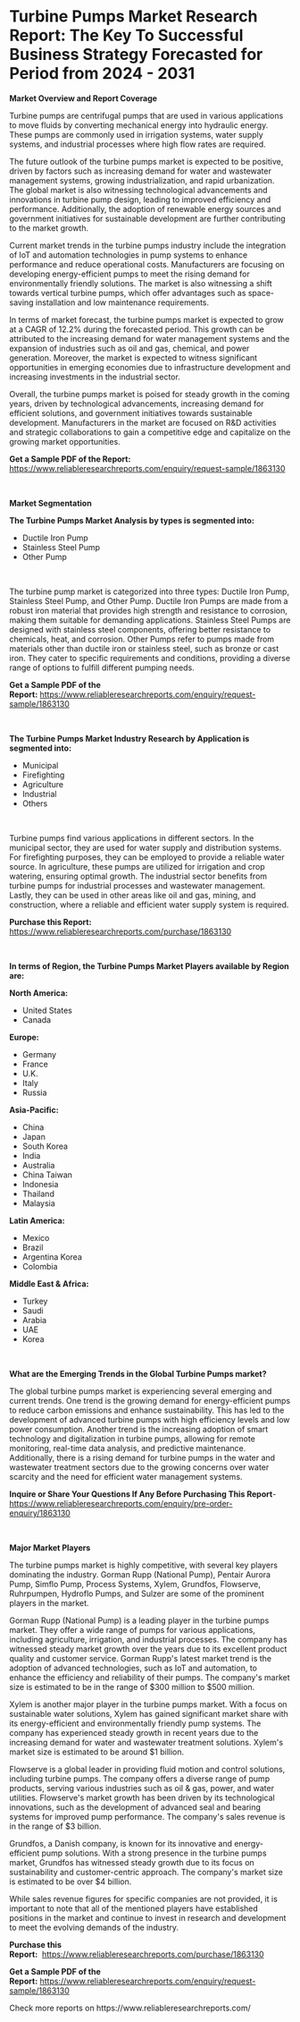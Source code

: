 <p><h1>Turbine Pumps Market Research Report: The Key To Successful Business Strategy Forecasted for Period from 2024 - 2031</h1></p><p><strong>Market Overview and Report Coverage</strong></p>
<p><p>Turbine pumps are centrifugal pumps that are used in various applications to move fluids by converting mechanical energy into hydraulic energy. These pumps are commonly used in irrigation systems, water supply systems, and industrial processes where high flow rates are required.</p><p>The future outlook of the turbine pumps market is expected to be positive, driven by factors such as increasing demand for water and wastewater management systems, growing industrialization, and rapid urbanization. The global market is also witnessing technological advancements and innovations in turbine pump design, leading to improved efficiency and performance. Additionally, the adoption of renewable energy sources and government initiatives for sustainable development are further contributing to the market growth.</p><p>Current market trends in the turbine pumps industry include the integration of IoT and automation technologies in pump systems to enhance performance and reduce operational costs. Manufacturers are focusing on developing energy-efficient pumps to meet the rising demand for environmentally friendly solutions. The market is also witnessing a shift towards vertical turbine pumps, which offer advantages such as space-saving installation and low maintenance requirements.</p><p>In terms of market forecast, the turbine pumps market is expected to grow at a CAGR of 12.2% during the forecasted period. This growth can be attributed to the increasing demand for water management systems and the expansion of industries such as oil and gas, chemical, and power generation. Moreover, the market is expected to witness significant opportunities in emerging economies due to infrastructure development and increasing investments in the industrial sector.</p><p>Overall, the turbine pumps market is poised for steady growth in the coming years, driven by technological advancements, increasing demand for efficient solutions, and government initiatives towards sustainable development. Manufacturers in the market are focused on R&D activities and strategic collaborations to gain a competitive edge and capitalize on the growing market opportunities.</p></p>
<p><strong>Get a Sample PDF of the Report:</strong> <a href="https://www.reliableresearchreports.com/enquiry/request-sample/1863130">https://www.reliableresearchreports.com/enquiry/request-sample/1863130</a></p>
<p>&nbsp;</p>
<p><strong>Market Segmentation</strong></p>
<p><strong>The Turbine Pumps Market Analysis by types is segmented into:</strong></p>
<p><ul><li>Ductile Iron Pump</li><li>Stainless Steel Pump</li><li>Other Pump</li></ul></p>
<p>&nbsp;</p>
<p><p>The turbine pump market is categorized into three types: Ductile Iron Pump, Stainless Steel Pump, and Other Pump. Ductile Iron Pumps are made from a robust iron material that provides high strength and resistance to corrosion, making them suitable for demanding applications. Stainless Steel Pumps are designed with stainless steel components, offering better resistance to chemicals, heat, and corrosion. Other Pumps refer to pumps made from materials other than ductile iron or stainless steel, such as bronze or cast iron. They cater to specific requirements and conditions, providing a diverse range of options to fulfill different pumping needs.</p></p>
<p><strong>Get a Sample PDF of the Report:</strong>&nbsp;<a href="https://www.reliableresearchreports.com/enquiry/request-sample/1863130">https://www.reliableresearchreports.com/enquiry/request-sample/1863130</a></p>
<p>&nbsp;</p>
<p><strong>The Turbine Pumps Market Industry Research by Application is segmented into:</strong></p>
<p><ul><li>Municipal</li><li>Firefighting</li><li>Agriculture</li><li>Industrial</li><li>Others</li></ul></p>
<p>&nbsp;</p>
<p><p>Turbine pumps find various applications in different sectors. In the municipal sector, they are used for water supply and distribution systems. For firefighting purposes, they can be employed to provide a reliable water source. In agriculture, these pumps are utilized for irrigation and crop watering, ensuring optimal growth. The industrial sector benefits from turbine pumps for industrial processes and wastewater management. Lastly, they can be used in other areas like oil and gas, mining, and construction, where a reliable and efficient water supply system is required.</p></p>
<p><strong>Purchase this Report:</strong>&nbsp; <a href="https://www.reliableresearchreports.com/purchase/1863130">https://www.reliableresearchreports.com/purchase/1863130</a></p>
<p>&nbsp;</p>
<p><strong>In terms of Region, the Turbine Pumps Market Players available by Region are:</strong></p>
<p>
    <p> <strong> North America: </strong>
        <ul>
            <li>United States</li>
            <li>Canada</li>
        </ul>
        </p> 
    <p> <strong> Europe: </strong>
        <ul>
            <li>Germany</li>
            <li>France</li>
            <li>U.K.</li>
            <li>Italy</li>
            <li>Russia</li>
        </ul>
        </p> 
    <p> <strong> Asia-Pacific: </strong>
        <ul>
            <li>China</li>
            <li>Japan</li>
            <li>South Korea</li>
            <li>India</li>
            <li>Australia</li>
            <li>China Taiwan</li>
            <li>Indonesia</li>
            <li>Thailand</li>
            <li>Malaysia</li>
        </ul>
        </p> 
    <p> <strong> Latin America: </strong>
        <ul>
            <li>Mexico</li>
            <li>Brazil</li>
            <li>Argentina Korea</li>
            <li>Colombia</li>
        </ul>
        </p> 
    <p> <strong> Middle East & Africa: </strong>
        <ul>
            <li>Turkey</li>
            <li>Saudi</li>
            <li>Arabia</li>
            <li>UAE</li>
            <li>Korea</li>
        </ul>
    </p>
    </p>
<p>&nbsp;</p>
<p><strong>What are the Emerging Trends in the Global Turbine Pumps market?</strong></p>
<p><p>The global turbine pumps market is experiencing several emerging and current trends. One trend is the growing demand for energy-efficient pumps to reduce carbon emissions and enhance sustainability. This has led to the development of advanced turbine pumps with high efficiency levels and low power consumption. Another trend is the increasing adoption of smart technology and digitalization in turbine pumps, allowing for remote monitoring, real-time data analysis, and predictive maintenance. Additionally, there is a rising demand for turbine pumps in the water and wastewater treatment sectors due to the growing concerns over water scarcity and the need for efficient water management systems.</p></p>
<p><strong>Inquire or Share Your Questions If Any Before Purchasing This Report</strong>- <a href="https://www.reliableresearchreports.com/enquiry/pre-order-enquiry/1863130">https://www.reliableresearchreports.com/enquiry/pre-order-enquiry/1863130</a></p>
<p>&nbsp;</p>
<p><strong>Major Market Players</strong></p>
<p><p>The turbine pumps market is highly competitive, with several key players dominating the industry. Gorman Rupp (National Pump), Pentair Aurora Pump, Simflo Pump, Process Systems, Xylem, Grundfos, Flowserve, Ruhrpumpen, Hydroflo Pumps, and Sulzer are some of the prominent players in the market. </p><p>Gorman Rupp (National Pump) is a leading player in the turbine pumps market. They offer a wide range of pumps for various applications, including agriculture, irrigation, and industrial processes. The company has witnessed steady market growth over the years due to its excellent product quality and customer service. Gorman Rupp's latest market trend is the adoption of advanced technologies, such as IoT and automation, to enhance the efficiency and reliability of their pumps. The company's market size is estimated to be in the range of $300 million to $500 million. </p><p>Xylem is another major player in the turbine pumps market. With a focus on sustainable water solutions, Xylem has gained significant market share with its energy-efficient and environmentally friendly pump systems. The company has experienced steady growth in recent years due to the increasing demand for water and wastewater treatment solutions. Xylem's market size is estimated to be around $1 billion.</p><p>Flowserve is a global leader in providing fluid motion and control solutions, including turbine pumps. The company offers a diverse range of pump products, serving various industries such as oil & gas, power, and water utilities. Flowserve's market growth has been driven by its technological innovations, such as the development of advanced seal and bearing systems for improved pump performance. The company's sales revenue is in the range of $3 billion.</p><p>Grundfos, a Danish company, is known for its innovative and energy-efficient pump solutions. With a strong presence in the turbine pumps market, Grundfos has witnessed steady growth due to its focus on sustainability and customer-centric approach. The company's market size is estimated to be over $4 billion.</p><p>While sales revenue figures for specific companies are not provided, it is important to note that all of the mentioned players have established positions in the market and continue to invest in research and development to meet the evolving demands of the industry.</p></p>
<p><strong>Purchase this Report:</strong>&nbsp;&nbsp;<a href="https://www.reliableresearchreports.com/purchase/1863130">https://www.reliableresearchreports.com/purchase/1863130</a></p>
<p></p>
<p><strong>Get a Sample PDF of the Report:</strong>&nbsp;<a href="https://www.reliableresearchreports.com/enquiry/request-sample/1863130">https://www.reliableresearchreports.com/enquiry/request-sample/1863130</a></p>
<p>Check more reports on https://www.reliableresearchreports.com/</p>